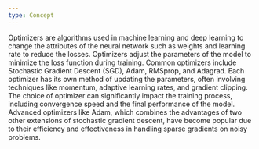```yaml
---
type: Concept
---
```


Optimizers are algorithms used in machine learning and deep learning to change the attributes of the neural network such as weights and learning rate to reduce the losses. Optimizers adjust the parameters of the model to minimize the loss function during training. Common optimizers include Stochastic Gradient Descent (SGD), Adam, RMSprop, and Adagrad. Each optimizer has its own method of updating the parameters, often involving techniques like momentum, adaptive learning rates, and gradient clipping. The choice of optimizer can significantly impact the training process, including convergence speed and the final performance of the model. Advanced optimizers like Adam, which combines the advantages of two other extensions of stochastic gradient descent, have become popular due to their efficiency and effectiveness in handling sparse gradients on noisy problems.